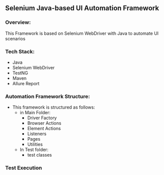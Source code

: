 ## Selenium Java-based UI Automation Framework

### Overview:
This Framework is based on Selenium WebDriver with Java to automate UI scenarios

### Tech Stack:
- Java
- Selenium WebDriver
- TestNG
- Maven
- Allure Report

### Automation Framework Structure:
- This framework is structured as follows:
  - in Main Folder:
    - Driver Factory
    - Browser Actions
    - Element Actions
    - Listeners
    - Pages
    - Utilities
  - In Test folder:
    - test classes

### Test Execution